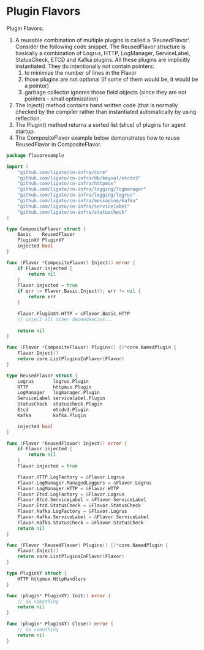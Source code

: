 # Plugin Flavors 

Plugin Flavors:
1. A reusable combination of multiple plugins is called a 'ReusedFlavor'. 
   Consider the following code snippet. The ReusedFlavor structure is 
   basically a combination of Logrus, HTTP, LogManager, ServiceLabel, 
   StatusCheck, ETCD and Kafka plugins. All these plugins are implicitly
   instantiated. They do intentionally not contain pointers:
    1. to minimize the number of lines in the Flavor
    2. those plugins are not optional (if some of them would be, it would
       be a pointer)
    3. garbage collector ignores those field objects (since they are not 
       pointers - small optimization) 
2. The Inject() method contains hand written code (that is normally checked
   by the compiler rather than instantiated automatically by using reflection.
3. The Plugin() method returns a sorted list (slice) of plugins for agent 
   startup.
4. The CompositeFlavor example below demonstrates how to reuse ReusedFlavor
   in CompositeFlavor.

```go
package flavorexample

import (
	"github.com/ligato/cn-infra/core"
	"github.com/ligato/cn-infra/db/keyval/etcdv3"
	"github.com/ligato/cn-infra/httpmux"
	"github.com/ligato/cn-infra/logging/logmanager"
	"github.com/ligato/cn-infra/logging/logrus"
	"github.com/ligato/cn-infra/messaging/kafka"
	"github.com/ligato/cn-infra/servicelabel"
	"github.com/ligato/cn-infra/statuscheck"
)

type CompositeFlavor struct {
	Basic    ReusedFlavor
	PluginXY PluginXY
	injected bool
}

func (Flavor *CompositeFlavor) Inject() error {
	if Flavor.injected {
		return nil
	}
	Flavor.injected = true
	if err := Flavor.Basic.Inject(); err != nil {
	    return err
	}

    Flavor.PluginXY.HTTP = &Flavor.Basic.HTTP
	// inject all other dependencies...
	
	return nil
}

func (Flavor *CompositeFlavor) Plugins() []*core.NamedPlugin {
	Flavor.Inject()
	return core.ListPluginsInFlavor(Flavor)
}

type ReusedFlavor struct {
	Logrus       logrus.Plugin
	HTTP         httpmux.Plugin
	LogManager   logmanager.Plugin
	ServiceLabel servicelabel.Plugin
	StatusCheck  statuscheck.Plugin
	Etcd         etcdv3.Plugin
	Kafka        kafka.Plugin

	injected bool
}

func (Flavor *ReusedFlavor) Inject() error {
	if Flavor.injected {
		return nil
	}
	Flavor.injected = true

	Flavor.HTTP.LogFactory = &Flavor.Logrus
	Flavor.LogManager.ManagedLoggers = &Flavor.Logrus
	Flavor.LogManager.HTTP = &Flavor.HTTP
	Flavor.Etcd.LogFactory = &Flavor.Logrus
	Flavor.Etcd.ServiceLabel = &Flavor.ServiceLabel
	Flavor.Etcd.StatusCheck = &Flavor.StatusCheck
	Flavor.Kafka.LogFactory = &Flavor.Logrus
	Flavor.Kafka.ServiceLabel = &Flavor.ServiceLabel
	Flavor.Kafka.StatusCheck = &Flavor.StatusCheck
	return nil
}

func (Flavor *ReusedFlavor) Plugins() []*core.NamedPlugin {
	Flavor.Inject()
	return core.ListPluginsInFlavor(Flavor)
}

type PluginXY struct {
    HTTP httpmux.HttpHandlers
}

func (plugin* PluginXY) Init() error {
    // do something
    return nil
}

func (plugin* PluginXY) Close() error {
    // do something
    return nil
}
```
